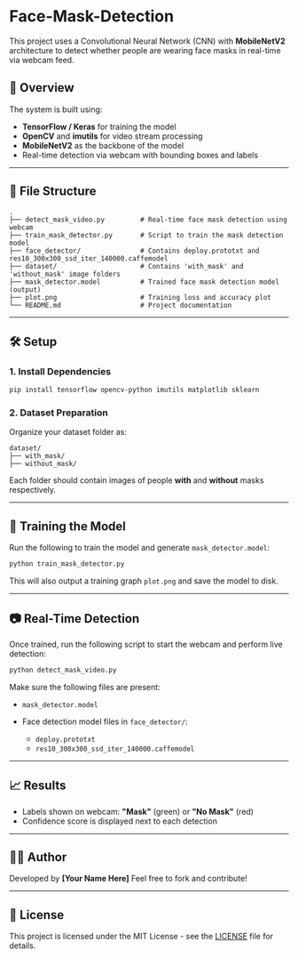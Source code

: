 # Face-Mask-Detection

This project uses a Convolutional Neural Network (CNN) with **MobileNetV2** architecture to detect whether people are wearing face masks in real-time via webcam feed.

## 🧠 Overview

The system is built using:

* **TensorFlow / Keras** for training the model
* **OpenCV** and **imutils** for video stream processing
* **MobileNetV2** as the backbone of the model
* Real-time detection via webcam with bounding boxes and labels

---

## 📁 File Structure

```
.
├── detect_mask_video.py         # Real-time face mask detection using webcam
├── train_mask_detector.py       # Script to train the mask detection model
├── face_detector/               # Contains deploy.prototxt and res10_300x300_ssd_iter_140000.caffemodel
├── dataset/                     # Contains 'with_mask' and 'without_mask' image folders
├── mask_detector.model          # Trained face mask detection model (output)
├── plot.png                     # Training loss and accuracy plot
└── README.md                    # Project documentation
```

---

## 🛠️ Setup

### 1. Install Dependencies

```bash
pip install tensorflow opencv-python imutils matplotlib sklearn
```

### 2. Dataset Preparation

Organize your dataset folder as:

```
dataset/
├── with_mask/
├── without_mask/
```

Each folder should contain images of people **with** and **without** masks respectively.

---

## 🧪 Training the Model

Run the following to train the model and generate `mask_detector.model`:

```bash
python train_mask_detector.py
```

This will also output a training graph `plot.png` and save the model to disk.

---

## 📷 Real-Time Detection

Once trained, run the following script to start the webcam and perform live detection:

```bash
python detect_mask_video.py
```

Make sure the following files are present:

* `mask_detector.model`
* Face detection model files in `face_detector/`:

  * `deploy.prototxt`
  * `res10_300x300_ssd_iter_140000.caffemodel`

---

## 📈 Results

* Labels shown on webcam: **"Mask"** (green) or **"No Mask"** (red)
* Confidence score is displayed next to each detection

---

## 🧑‍💻 Author

Developed by **\[Your Name Here]**
Feel free to fork and contribute!

---

## 📄 License

This project is licensed under the MIT License - see the [LICENSE](LICENSE) file for details.
